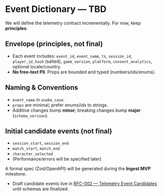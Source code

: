 # Event Dictionary — TBD

We will define the telemetry contract incrementally. For now, keep **principles**:

## Envelope (principles, not final)
- Each event includes: `event_id`, `event_name`, `ts`, `session_id`, `player_id_hash` (salted), `game_version`, `platform`, `consent_analytics`, optional locale/country.
- **No free-text PII**. Props are bounded and typed (numbers/ids/enums).

## Naming & Conventions
- `event_name` in `snake_case`.
- `props` are minimal; prefer enums/ids to strings.
- Additive changes bump **minor**; breaking changes bump **major** (`schema_version`).

## Initial candidate events (not final)
- `session_start`, `session_end`
- `match_start`, `match_end`
- `character_selected`
- (Performance/errors will be specified later)

A formal spec (Zod/OpenAPI) will be generated during the **Ingest MVP** milestone.

- Draft candidate events live in [RFC-002 — Telemetry Event Candidates](RFC/RFC-002.md) until schemas are finalized.
